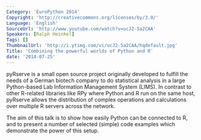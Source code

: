```yaml
---
Category: 'EuroPython 2014'
Copyright: 'http://creativecommons.org/licenses/by/3.0/'
Language: 'English'
SourceUrl: 'http://www.youtube.com/watch?v=ucJ2-5a2CAA'
Speakers: [Ralph Heinkel]
Tags: []
ThumbnailUrl: 'http://i.ytimg.com/vi/ucJ2-5a2CAA/hqdefault.jpg'
Title: 'Combining the powerful worlds of Python and R'
date: '2014-07-25'
---
```

pyRserve is a small open source project originally developed to fulfill the needs of a German biotech company to do statistical analysis in a large Python-based Lab Information Management System (LIMS). In contrast to other R-related libraries like RPy where Python and R run on the same host, pyRserve allows the distribution of complex operations and calculations over multiple R servers across the network. 

The aim of this talk is to show how easily Python can be connected to R, and to present a number of selected (simple) code examples which demonstrate the power of this setup.